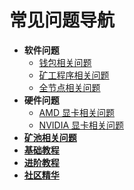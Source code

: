 # 常见问题导航

- **软件问题**
    - [钱包相关问题](/zh/faq/software-issues/wallet)
    - [矿工程序相关问题](/zh/faq/software-issues/miner)
    - [全节点相关问题](/zh/faq/software-issues/fullnode)
- **硬件问题**
    - [AMD 显卡相关问题](/zh/faq/hardware-issues/amd)
    - [NVIDIA 显卡相关问题](/zh/faq/hardware-issues/nvidia)
- [**矿池相关问题**](/zh/faq/pool-issues)
- [**基础教程**](/zh/faq/basic-tutorial/)
- [**进阶教程**](/zh/faq/advanced-tutorial/)
- [**社区精华**](/zh/faq/community/)